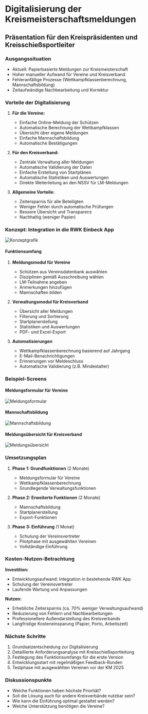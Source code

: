 # Digitalisierung der Kreismeisterschaftsmeldungen
## Präsentation für den Kreispräsidenten und Kreisschießsportleiter

### Ausgangssituation

- Aktuell: Papierbasierte Meldungen zur Kreismeisterschaft
- Hoher manueller Aufwand für Vereine und Kreisverband
- Fehleranfällige Prozesse (Wettkampfklassenberechnung, Mannschaftsbildung)
- Zeitaufwändige Nachbearbeitung und Korrektur

### Vorteile der Digitalisierung

1. **Für die Vereine:**
   - Einfache Online-Meldung der Schützen
   - Automatische Berechnung der Wettkampfklassen
   - Übersicht über eigene Meldungen
   - Einfache Mannschaftsbildung
   - Automatische Bestätigungen

2. **Für den Kreisverband:**
   - Zentrale Verwaltung aller Meldungen
   - Automatische Validierung der Daten
   - Einfache Erstellung von Startplänen
   - Automatische Statistiken und Auswertungen
   - Direkte Weiterleitung an den NSSV für LM-Meldungen

3. **Allgemeine Vorteile:**
   - Zeitersparnis für alle Beteiligten
   - Weniger Fehler durch automatische Prüfungen
   - Bessere Übersicht und Transparenz
   - Nachhaltig (weniger Papier)

### Konzept: Integration in die RWK Einbeck App

![Konzeptgrafik](https://via.placeholder.com/800x400?text=Konzeptgrafik)

#### Funktionsumfang

1. **Meldungsmodul für Vereine**
   - Schützen aus Vereinsdatenbank auswählen
   - Disziplinen gemäß Ausschreibung wählen
   - LM-Teilnahme angeben
   - Anmerkungen hinzufügen
   - Mannschaften bilden

2. **Verwaltungsmodul für Kreisverband**
   - Übersicht aller Meldungen
   - Filterung und Sortierung
   - Startplanerstellung
   - Statistiken und Auswertungen
   - PDF- und Excel-Export

3. **Automatisierungen**
   - Wettkampfklassenberechnung basierend auf Jahrgang
   - E-Mail-Benachrichtigungen
   - Erinnerungen vor Meldeschluss
   - Automatische Validierung (z.B. Mindestalter)

### Beispiel-Screens

#### Meldungsformular für Vereine
![Meldungsformular](https://via.placeholder.com/800x400?text=Meldungsformular)

#### Mannschaftsbildung
![Mannschaftsbildung](https://via.placeholder.com/800x400?text=Mannschaftsbildung)

#### Meldungsübersicht für Kreisverband
![Meldungsübersicht](https://via.placeholder.com/800x400?text=Meldungsübersicht)

### Umsetzungsplan

1. **Phase 1: Grundfunktionen** (2 Monate)
   - Meldungsformular für Vereine
   - Wettkampfklassenberechnung
   - Grundlegende Verwaltungsfunktionen

2. **Phase 2: Erweiterte Funktionen** (2 Monate)
   - Mannschaftsbildung
   - Startplanerstellung
   - Export-Funktionen

3. **Phase 3: Einführung** (1 Monat)
   - Schulung der Vereinsvertreter
   - Pilotphase mit ausgewählten Vereinen
   - Vollständige Einführung

### Kosten-Nutzen-Betrachtung

**Investition:**
- Entwicklungsaufwand: Integration in bestehende RWK App
- Schulung der Vereinsvertreter
- Laufende Wartung und Anpassungen

**Nutzen:**
- Erhebliche Zeitersparnis (ca. 70% weniger Verwaltungsaufwand)
- Reduzierung von Fehlern und Nachbearbeitungen
- Professionellere Außendarstellung des Kreisverbands
- Langfristige Kosteneinsparung (Papier, Porto, Arbeitszeit)

### Nächste Schritte

1. Grundsatzentscheidung zur Digitalisierung
2. Detaillierte Anforderungsanalyse mit Kreisschießsportleitung
3. Festlegung des Funktionsumfangs für die erste Version
4. Entwicklungsstart mit regelmäßigen Feedback-Runden
5. Testphase mit ausgewählten Vereinen vor der KM 2025

### Diskussionspunkte

- Welche Funktionen haben höchste Priorität?
- Soll die Lösung auch für andere Kreisverbände nutzbar sein?
- Wie kann die Einführung optimal gestaltet werden?
- Welche Unterstützung benötigen die Vereine?